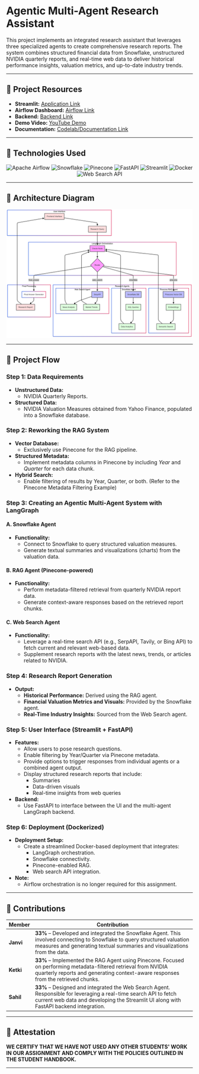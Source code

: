 # Agentic Multi-Agent Research Assistant

This project implements an integrated research assistant that leverages three specialized agents to create comprehensive research reports. The system combines structured financial data from Snowflake, unstructured NVIDIA quarterly reports, and real-time web data to deliver historical performance insights, valuation metrics, and up-to-date industry trends.

---

## **📌 Project Resources**
- **Streamlit:** [Application Link](http://34.85.173.233:8501/)
- **Airflow Dashboard:** [Airflow Link](http://34.21.56.116:8080)
- **Backend:** [Backend Link](http://34.85.173.233:8000/)
- **Demo Video:** [YouTube Demo](https://youtu.be/7x4iwCADyJA)
- **Documentation:** [Codelab/Documentation Link](https://codelabs-preview.appspot.com/?file_id=1xFumshJM3UlPdMnpQ0lPdu22o8shux50UXjRI8qIng4#1)

---

## **📌 Technologies Used**
<p align="center">
  <img src="https://img.shields.io/badge/-Apache_Airflow-017CEE?style=for-the-badge&logo=apache-airflow&logoColor=white" alt="Apache Airflow">
  <img src="https://img.shields.io/badge/-Snowflake-007FFF?style=for-the-badge" alt="Snowflake">
  <img src="https://img.shields.io/badge/-Pinecone-734BD4?style=for-the-badge" alt="Pinecone">
  <img src="https://img.shields.io/badge/-FastAPI-009688?style=for-the-badge&logo=fastapi&logoColor=white" alt="FastAPI">
  <img src="https://img.shields.io/badge/-Streamlit-FF4B4B?style=for-the-badge&logo=streamlit&logoColor=white" alt="Streamlit">
  <img src="https://img.shields.io/badge/-Docker-2496ED?style=for-the-badge&logo=docker&logoColor=white" alt="Docker">
  <img src="https://img.shields.io/badge/-Web_Search-FFA500?style=for-the-badge" alt="Web Search API">
</p>

---

## **📌 Architecture Diagram**
<p align="center">
  <img src="https://github.com/Damg7245-BigDataIntelligence/Agentic_Research_Assistant/blob/main/Diagram/MultiAgent_AI_Nvidia_LangGraph.png" alt="Architecture Diagram" width="600">
</p>

---

## **📌 Project Flow**

### **Step 1: Data Requirements**
- **Unstructured Data:**  
  - NVIDIA Quarterly Reports.
- **Structured Data:**  
  - NVIDIA Valuation Measures obtained from Yahoo Finance, populated into a Snowflake database.

### **Step 2: Reworking the RAG System**
- **Vector Database:**  
  - Exclusively use Pinecone for the RAG pipeline.
- **Structured Metadata:**  
  - Implement metadata columns in Pinecone by including *Year* and *Quarter* for each data chunk.
- **Hybrid Search:**  
  - Enable filtering of results by Year, Quarter, or both. (Refer to the Pinecone Metadata Filtering Example)

### **Step 3: Creating an Agentic Multi-Agent System with LangGraph**

#### **A. Snowflake Agent**
- **Functionality:**  
  - Connect to Snowflake to query structured valuation measures.
  - Generate textual summaries and visualizations (charts) from the valuation data.

#### **B. RAG Agent (Pinecone-powered)**
- **Functionality:**  
  - Perform metadata-filtered retrieval from quarterly NVIDIA report data.
  - Generate context-aware responses based on the retrieved report chunks.

#### **C. Web Search Agent**
- **Functionality:**  
  - Leverage a real-time search API (e.g., SerpAPI, Tavily, or Bing API) to fetch current and relevant web-based data.
  - Supplement research reports with the latest news, trends, or articles related to NVIDIA.

### **Step 4: Research Report Generation**
- **Output:**  
  - **Historical Performance:** Derived using the RAG agent.
  - **Financial Valuation Metrics and Visuals:** Provided by the Snowflake agent.
  - **Real-Time Industry Insights:** Sourced from the Web Search agent.

### **Step 5: User Interface (Streamlit + FastAPI)**
- **Features:**  
  - Allow users to pose research questions.
  - Enable filtering by Year/Quarter via Pinecone metadata.
  - Provide options to trigger responses from individual agents or a combined agent output.
  - Display structured research reports that include:
    - Summaries
    - Data-driven visuals
    - Real-time insights from web queries
- **Backend:**  
  - Use FastAPI to interface between the UI and the multi-agent LangGraph backend.

### **Step 6: Deployment (Dockerized)**
- **Deployment Setup:**  
  - Create a streamlined Docker-based deployment that integrates:
    - LangGraph orchestration.
    - Snowflake connectivity.
    - Pinecone-enabled RAG.
    - Web search API integration.
- **Note:**  
  - Airflow orchestration is no longer required for this assignment.

---

## **📌 Contributions**

| **Member**   | **Contribution**                                                                                                                                         |
|--------------|----------------------------------------------------------------------------------------------------------------------------------------------------------|
| **Janvi** | **33%** – Developed and integrated the Snowflake Agent. This involved connecting to Snowflake to query structured valuation measures and generating textual summaries and visualizations from the data. |
| **Ketki** | **33%** – Implemented the RAG Agent using Pinecone. Focused on performing metadata-filtered retrieval from NVIDIA quarterly reports and generating context-aware responses from the retrieved chunks. |
| **Sahil** | **33%** – Designed and integrated the Web Search Agent. Responsible for leveraging a real-time search API to fetch current web data and developing the Streamlit UI along with FastAPI backend integration. |
---

## **📌 Attestation**
**WE CERTIFY THAT WE HAVE NOT USED ANY OTHER STUDENTS' WORK IN OUR ASSIGNMENT AND COMPLY WITH THE POLICIES OUTLINED IN THE STUDENT HANDBOOK.**

---

